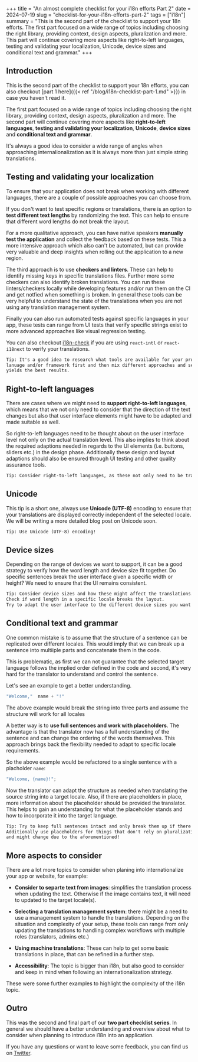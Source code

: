 +++
title = "An almost complete checklist for your i18n efforts Part 2"
date = 2024-07-19
slug = "checklist-for-your-i18n-efforts-part-2"
tags = ["i18n"]
summary = "This is the second part of the checklist to support your 18n efforts. The first part focused on a wide range of topics including choosing the right library, providing context, design aspects, pluralization and more. This part will continue covering more aspects like right-to-left languages, testing and validating your localization, Unicode, device sizes and conditional text and grammar."
+++

## Introduction

This is the second part of the checklist to support your 18n efforts, you can also checkout [part 1 here]({{< ref "/blog/i18n-checklist-part-1.md" >}}) in case you haven't read it.

The first part focused on a wide range of topics including choosing the right library, providing context, design aspects, pluralization and more. The second part will continue covering more aspects like **right-to-left languages**, **testing and validating your localization**, **Unicode**, **device sizes** and **conditional text and grammar**.

It's always a good idea to consider a wide range of angles when approaching internalionalization as it is always more than just simple string translations.

## Testing and validating your localization

To ensure that your application does not break when working with different languages, there are a couple of possible approaches you can choose from.

If you don't want to test specific regions or translations, there is an option to **test different text lengths** by randomizing the text. This can help to ensure that different word lengths do not break the layout.

For a more qualitative approach, you can have native speakers **manually test the application** and collect the feedback based on these tests. This a more intensive approach which also can't be automated, but can provide very valuable and deep insights when rolling out the application to a new region.

The third approach is to use **checkers and linters**. These can help to identify missing keys in specific translations files. Further more some checkers can also identify broken translations. You can run these linters/checkers locally while developing features and/or run them on the CI and get notfied when something is broken. In general these tools can be very helpful to understand the state of the translations when you are not using any translation management system.

Finally you can also run automated tests against specific languages in your app, these tests can range from UI tests that verify specific strings exist to more advanced approaches like visual regression testing.

You can also checkout [i18n-check](https://github.com/lingualdev/i18n-check) if you are using `react-intl` or `react-i18next` to verify your translations.

```txt
Tip: It's a good idea to research what tools are available for your programming
lanuage and/or framework first and then mix different approaches and see what
yields the best results.
```

## Right-to-left languages

There are cases where we might need to **support right-to-left languages**, which means that we not only need to consider that the direction of the text changes but also that user interface elements might have to be adapted and made suitable as well.

So right-to-left languages need to be thought about on the user interface level not only on the actual translation level. This also implies to think about the required adaptions needed in regards to the UI elements (i.e. buttons, sliders etc.) in the design phase. Additionally these design and layout adaptions should also be ensured through UI testing and other quality assurance tools.

```txt
Tip: Consider right-to-left languages, as these not only need to be translated but also might require visual adaptions to the user interface!
```

## Unicode

This tip is a short one, always use **Unicode (UTF-8)** encoding to ensure that your translations are displayed correctly independent of the selected locale.
We will be writing a more detailed blog post on Unicode soon.

```txt
Tip: Use Unicode (UTF-8) encoding!
```

## Device sizes

Depending on the range of devices we want to support, it can be a good strategy to verify how the word length and device size fit together. Do specific sentences break the user interface given a specific width or height? We need to ensure that the UI remains consistent.

```txt
Tip: Consider device sizes and how these might affect the translations.
Check if word length in a specific locale breaks the layout.
Try to adapt the user interface to the different device sizes you want to support.
```

## Conditional text and grammar

One common mistake is to assume that the structure of a sentence can be replicated over different locales. This would imply that we can break up a sentence into multiiple parts and concatenate them in the code.

This is problematic, as first we can not guarantee that the selected target language follows the implied order defined in the code and second, it's very hard for the translator to understand and control the sentence.

Let's see an example to get a better understanding.

```ts
"Welcome,"  name + "!"
```

The above example would break the string into three parts and assume the structure will work for all locales

A better way is to **use full sentences and work with placeholders**. The advantage is that the translator now has a full understanding of the sentence and can change the ordering of the words themselves. This approach brings back the flexibility needed to adapt to specific locale requirements.

So the above example would be refactored to a single sentence with a placholder `name`:

```ts
"Welcome, {name}!";
```

Now the translator can adapt the structure as needed when translating the source string into a target locale. Also, if there are placeholders in place, more information about the placeholder should be provided the translator. This helps to gain an understanding for what the placeholder stands and how to incorporate it into the target language.

```txt
Tip: Try to keep full sentences intact and only break them up if there is a good reason.
Additionally use placeholders for things that don't rely on pluralization, gender or number
and might change due to the aforementioned!

```

## More aspects to consider

There are a lot more topics to consider when planing into internationalize your app or website, for example:

- **Consider to separte text from images**: simplifies the translation process when updating the text. Otherwise if the image contains text, it will need to updated to the target locale(s).

- **Selecting a translation management system**: there might be a need to use a management system to handle the translations. Depending on the situation and complexity of your setup, these tools can range from only updating the translations to handling complex workflows with multiple roles (translators, admins etc.)

- **Using machine translations**: These can help to get some basic translations in place, that can be refined in a further step.

- **Accessibility**: The topic is bigger than i18n, but also good to consider and keep in mind when following an internationalization strategy.

These were some further examples to highlight the complexity of the i18n topic.

## Outro

This was the second and final part of our **two part checklist series**. In general we should have a better understanding and overview about what to consider when planning to introduce i18n into an application.

If you have any questions or want to leave some feedback, you can find us on [Twitter](https://twitter.com/lingualdev).
